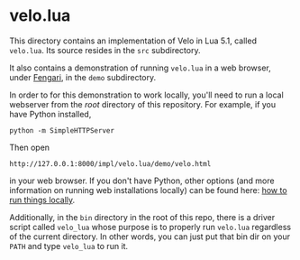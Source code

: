 velo.lua
========

This directory contains an implementation of Velo in Lua 5.1,
called `velo.lua`.  Its source resides in the `src` subdirectory.

It also contains a demonstration of running `velo.lua` in a
web browser, under [Fengari][], in the `demo` subdirectory.

In order to for this demonstration to work locally, you'll need
to run a local webserver from the *root* directory of this
repository.  For example, if you have Python installed,

    python -m SimpleHTTPServer

Then open

    http://127.0.0.1:8000/impl/velo.lua/demo/velo.html

in your web browser.  If you don't have Python, other options
(and more information on running web installations locally)
can be found here: [how to run things locally][].

Additionally, in the `bin` directory in the root of this repo,
there is a driver script called `velo_lua` whose purpose is to
properly run `velo.lua` regardless of the current directory.
In other words, you can just put that bin dir on your `PATH`
and type `velo_lua` to run it.

[Fengari]: https://fengari.io/
[how to run things locally]: https://github.com/mrdoob/three.js/wiki/How-to-run-things-locally#run-local-server